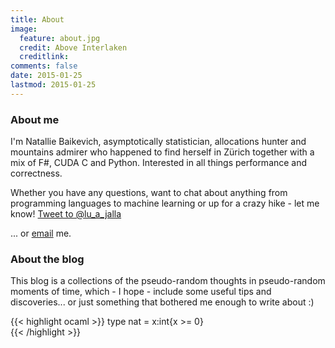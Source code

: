 ```yaml
---
title: About
image:
  feature: about.jpg
  credit: Above Interlaken
  creditlink: 
comments: false
date: 2015-01-25
lastmod: 2015-01-25
---
```


### About me

I'm Natallie Baikevich, asymptotically statistician, allocations hunter and mountains admirer 
who happened to find herself in Zürich together with a mix of F#, CUDA C and Python.
Interested in all things performance and correctness.

Whether you have any questions, want to chat about anything from programming languages to machine learning or up for a crazy hike - let me know!
<a href="https://twitter.com/intent/tweet?screen_name=lu_a_jalla" class="twitter-mention-button" data-related="lu_a_jalla">Tweet to @lu_a_jalla</a>
<script>!function(d,s,id){var js,fjs=d.getElementsByTagName(s)[0],p=/^http:/.test(d.location)?'http':'https';if(!d.getElementById(id)){js=d.createElement(s);js.id=id;js.src=p+'://platform.twitter.com/widgets.js';fjs.parentNode.insertBefore(js,fjs);}}(document, 'script', 'twitter-wjs');</script> 
... or [email](mail-to:lu-a-jalla@ya.ru) me.

### About the blog 

This blog is a collections of the pseudo-random thoughts in pseudo-random moments of time, which - I hope - include some useful tips and discoveries... or just something that bothered me enough to write about :) 


{{< highlight ocaml >}}
type nat = x:int{x >= 0}  
{{< /highlight >}}
  

<img src="/images/about.png" alt="">